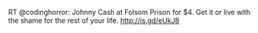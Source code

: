 <!--
id: 1065110965
link: http://kevinisom.info/post/1065110965/rt-codinghorror-johnny-cash-at-folsom-prison-for
slug: rt-codinghorror-johnny-cash-at-folsom-prison-for
date: Sun Sep 05 2010 06:08:35 GMT+1200 (NZST)
raw: {"blog_name":"kevinisom","id":1065110965,"post_url":"http://kevinisom.info/post/1065110965/rt-codinghorror-johnny-cash-at-folsom-prison-for","slug":"rt-codinghorror-johnny-cash-at-folsom-prison-for","type":"text","date":"2010-09-04 18:08:35 GMT","timestamp":1283623715,"state":"published","format":"html","reblog_key":"GypaoFoq","tags":[],"short_url":"http://tmblr.co/Zw68Yy-V4sr","highlighted":[],"feed_item":"http://twitter.com/kev_nz/statuses/22961194100","from_feed_id":"650289","note_count":0,"title":null,"body":"<p>RT @codinghorror: Johnny Cash at Folsom Prison for $4. Get it or live with the shame for the rest of your life. <a href=\"http://is.gd/eUkJ8\" target=\"_blank\">http://is.gd/eUkJ8</a></p>"}
publish: 2010-09-05
tags: 
title: null
-->


RT @codinghorror: Johnny Cash at Folsom Prison for \$4. Get it or live
with the shame for the rest of your life. <http://is.gd/eUkJ8>


